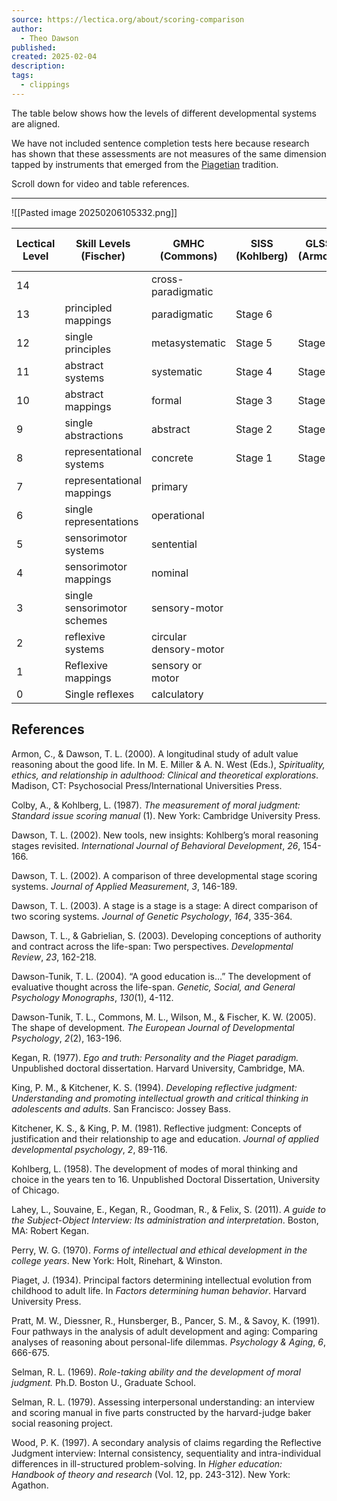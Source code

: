 ```yaml
---
source: https://lectica.org/about/scoring-comparison
author:
  - Theo Dawson
published: 
created: 2025-02-04
description: 
tags:
  - clippings
---
```

The table below shows how the levels of different developmental systems are aligned.

We have not included sentence completion tests here because research has shown that these assessments are not measures of the same dimension tapped by instruments that emerged from the [Piagetian](http://www.piaget.org/aboutPiaget.html) tradition.

Scroll down for video and table references.

---

![[Pasted image 20250206105332.png]]

| Lectical Level | Skill Levels (Fischer) | GMHC  (Commons)    | SISS (Kohlberg) | GLSS (Armon) | RJ (Kitchener & King | SOI (Kegan)        | Strata (Jaques) |
| -------------- | --------------------------- | ---------------------- | -------------------- | ----------------- | ------------------------- | ----------------------- | -------------------- |
| 14             |                             | cross-paradigmatic     |                      |                   |                           |                         |                      |
| 13             | principled mappings         | paradigmatic           | Stage 6              |                   | Stages 6 & 7              |                         |                      |
| 12             | single principles           | metasystematic         | Stage 5              | Stage 5           | Stage 5                   | 5th order consciousness | 6-7                  |
| 11             | abstract systems            | systematic             | Stage 4              | Stage 4           | Stage 4                   | 4th order consciousness | 3-5                  |
| 10             | abstract mappings           | formal                 | Stage 3              | Stage 3           | Stage 3                   | 3th order consciousness | 1-2                  |
| 9              | single abstractions         | abstract               | Stage 2              | Stage 2           | Stage 2                   | 2nd order consciousness |                      |
| 8              | representational systems    | concrete               | Stage 1              | Stage 1           | Stage 1                   | 1st order consciousness |                      |
| 7              | representational mappings   | primary                |                      |                   |                           |                         |                      |
| 6              | single representations      | operational            |                      |                   |                           |                         |                      |
| 5              | sensorimotor systems        | sentential             |                      |                   |                           |                         |                      |
| 4              | sensorimotor mappings       | nominal                |                      |                   |                           |                         |                      |
| 3              | single sensorimotor schemes | sensory-motor          |                      |                   |                           |                         |                      |
| 2              | reflexive systems           | circular densory-motor |                      |                   |                           |                         |                      |
| 1              | Reflexive mappings          | sensory or motor       |                      |                   |                           |                         |                      |
| 0              | Single reflexes             | calculatory            |                      |                   |                           |                         |                      |

## References

Armon, C., & Dawson, T. L. (2000). A longitudinal study of adult value reasoning about the good life. In M. E. Miller & A. N. West (Eds.), *Spirituality, ethics, and relationship in adulthood: Clinical and theoretical explorations*. Madison, CT: Psychosocial Press/International Universities Press.

Colby, A., & Kohlberg, L. (1987). *The measurement of moral judgment: Standard issue scoring manual* (1). New York: Cambridge University Press.

Dawson, T. L. (2002). New tools, new insights: Kohlberg’s moral reasoning stages revisited. *International Journal of Behavioral Development*, *26*, 154-166.

Dawson, T. L. (2002). A comparison of three developmental stage scoring systems. *Journal of Applied Measurement*, *3*, 146-189.

Dawson, T. L. (2003). A stage is a stage is a stage: A direct comparison of two scoring systems. *Journal of Genetic Psychology*, *164*, 335-364.

Dawson, T. L., & Gabrielian, S. (2003). Developing conceptions of authority and contract across the life-span: Two perspectives. *Developmental Review*, *23*, 162-218.

Dawson-Tunik, T. L. (2004). “A good education is…” The development of evaluative thought across the life-span. *Genetic, Social, and General Psychology Monographs*, *130*(1), 4-112.

Dawson-Tunik, T. L., Commons, M. L., Wilson, M., & Fischer, K. W. (2005). The shape of development. *The European Journal of Developmental Psychology*, *2*(2), 163-196.

Kegan, R. (1977). *Ego and truth: Personality and the Piaget paradigm.* Unpublished doctoral dissertation. Harvard University, Cambridge, MA.

King, P. M., & Kitchener, K. S. (1994). *Developing reflective judgment: Understanding and promoting intellectual growth and critical thinking in adolescents and adults*. San Francisco: Jossey Bass.

Kitchener, K. S., & King, P. M. (1981). Reflective judgment: Concepts of justification and their relationship to age and education. *Journal of applied developmental psychology*, *2*, 89-116.

Kohlberg, L. (1958). The development of modes of moral thinking and choice in the years ten to 16. Unpublished Doctoral Dissertation, University of Chicago.

Lahey, L., Souvaine, E., Kegan, R., Goodman, R., & Felix, S. (2011). *A guide to the Subject-Object Interview: Its administration and interpretation*. Boston, MA: Robert Kegan.

Perry, W. G. (1970). *Forms of intellectual and ethical development in the college years*. New York: Holt, Rinehart, & Winston.

Piaget, J. (1934). Principal factors determining intellectual evolution from childhood to adult life. In *Factors determining human behavior*. Harvard University Press.

Pratt, M. W., Diessner, R., Hunsberger, B., Pancer, S. M., & Savoy, K. (1991). Four pathways in the analysis of adult development and aging: Comparing analyses of reasoning about personal-life dilemmas. *Psychology & Aging*, *6*, 666-675.

Selman, R. L. (1969). *Role-taking ability and the development of moral judgment.* Ph.D. Boston U., Graduate School.

Selman, R. L. (1979). Assessing interpersonal understanding: an interview and scoring manual in five parts constructed by the harvard-judge baker social reasoning project.

Wood, P. K. (1997). A secondary analysis of claims regarding the Reflective Judgment interview: Internal consistency, sequentiality and intra-individual differences in ill-structured problem-solving. In *Higher education: Handbook of theory and research* (Vol. 12, pp. 243-312). New York: Agathon.